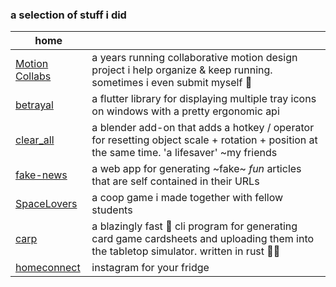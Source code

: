 ### a selection of stuff i did

|home||
|-|-|
|[Motion Collabs](https://motioncollabs.com)|a years running collaborative motion design project i help organize & keep running. sometimes i even submit myself 👀|
|[betrayal](https://github.com/benthillerkus/betrayal)|a flutter library for displaying multiple tray icons on windows with a pretty ergonomic api|
|[clear_all](https://github.com/benthillerkus/clear_all)|a blender add-on that adds a hotkey / operator for resetting object scale + rotation + position at the same time. 'a lifesaver' ~my friends|
|[fake-news](https://fake-news-woad.vercel.app/?config=eJxtkc%2BO0zAQxl%2FFClJPpE3SNg2VolWXii2HLodqWXF04kls6tpZe7JJBbwHb8E78SQ7LlshJOTL%0D%0AzO%2FzfJo%2F36JncF5ZE62jLHobeTxroHjTtg5ajtYFqBDu%2BSnwT46bFtiByKuwBV871eEfDwMD%2B846%0D%0A7pFkVV%2FY75%2B%2FKEEJJ3hvNTmuozfNKs%2FTgnDF62PrbG%2FEX21BLyHN8OcP1iCxvTU2eCjU8IoO3Hh2%0D%0AAKea4GLF%2BX9cnXgLD04Tl4idX89mF%2BSnvfGd5l5Oa3uaddKijdNlUeT5cr6Y52kSJwvRiGWeQQar%0D%0AGzVqVZWuihfTZDqfqFGJcm%2BGcf91M2%2B2t8V%2BNw787l1SndPhy6PQzW4smrvPfdBCPOE92rKx7sRx%0D%0A0igsa2e7yVCmi1U6eSqL5NrrRocZNuypBx9WyganEMEwCjkbuNbXNYRv%2Fsh292v2KDkyL22vBfvI%0D%0AhGWDQslQKk%2BRFvrMegOU1lwzhFrekIf452zX5bRU2FeXnVRgqERrcMfezxp%2BhJiO66mUrkodhT4p%0D%0AocHk5Wy3hNhuSqjrK628BLHlGNrMkiyL0zTO0ujHC%2BoJzXU%3D)|a web app for generating ~fake~ *fun* articles that are self contained in their URLs|
|[SpaceLovers](https://github.com/benthillerkus/SpaceLovers)|a coop game i made together with fellow students|
|[carp](https://github.com/benthillerkus/carp)|a blazingly fast 🚀 cli program for generating card game cardsheets and uploading them into the tabletop simulator. written in rust 🚀🚀|
|[homeconnect](https://homeconnect.bent.party)|instagram for your fridge|
